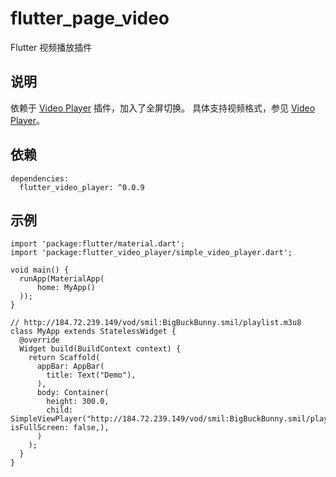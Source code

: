 # flutter_page_video

Flutter 视频播放插件

## 说明
   依赖于 [Video Player](https://github.com/flutter/plugins/tree/master/packages/video_player) 插件，加入了全屏切换。
   具体支持视频格式，参见 [Video Player](https://github.com/flutter/plugins/tree/master/packages/video_player)。

## 依赖
```
dependencies:
  flutter_video_player: ^0.0.9
```

## 示例


```
import 'package:flutter/material.dart';
import 'package:flutter_video_player/simple_video_player.dart';

void main() {
  runApp(MaterialApp(
      home: MyApp()
  ));
}

// http://184.72.239.149/vod/smil:BigBuckBunny.smil/playlist.m3u8
class MyApp extends StatelessWidget {
  @override
  Widget build(BuildContext context) {
    return Scaffold(
      appBar: AppBar(
        title: Text("Demo"),
      ),
      body: Container(
        height: 300.0,
        child: SimpleViewPlayer("http://184.72.239.149/vod/smil:BigBuckBunny.smil/playlist.m3u8", isFullScreen: false,),
      )
    );
  }
}
```